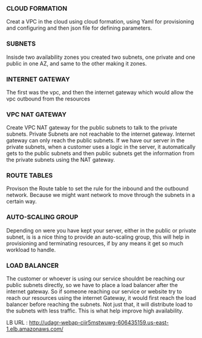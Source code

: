 ### CLOUD FORMATION
Creat a VPC in the cloud using cloud formation, using Yaml for provisioning and configuring and then json file for defining parameters.

### SUBNETS
Insisde two availability zones you created two subnets, one private and one public in one AZ, and same to the other making it zones.

### INTERNET GATEWAY
The first was the vpc, and then the internet gateway which would allow the vpc outbound from the resources

### VPC NAT GATEWAY
Create VPC NAT gateway for the public subnets to talk to the private subnets. Private Subnets are not reachable to the internet gateway. Internet gateway can only reach the public subnets. If we have our server in the private subnets, when a customer uses a logic in the server, it automatically gets to the public subnets and then public subnets get the information from the private subnets using the NAT gateway. 

### ROUTE TABLES
Provison the Route table to set the rule for the inbound and the outbound network. Because we might want network to move through the subnets in a certain way.

### AUTO-SCALING GROUP
Depending on were you have kept your server, either in the public or private subnet, is is a nice thing to provide an auto-scaling group, this will help in provisioning and terminating resources, if by any means it get so much workload to handle.

### LOAD BALANCER
The customer or whoever is using our service shouldnt be reaching our public subnets directly, so we have to place a load balancer after the internet gateway. So if someone reaching our service or website try to reach our resources using the internet Gateway, it would first reach the load balancer before reaching the subnets. Not just that, it will distribute load to the subnets with less traffic. This is what help improve high availability.

LB URL : http://udagr-webap-ciir5mstwuwg-606435159.us-east-1.elb.amazonaws.com/
